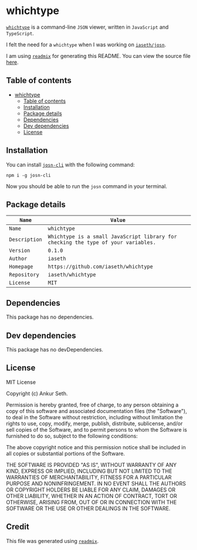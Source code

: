 
# whichtype
[`whichtype`](https://www.npmjs.com/package/whichtype) is a command-line `JSON` viewer, written in `JavaScript` and `TypeScript`.

I felt the need for a `whichtype` when I was working on [`iaseth/josn`](https://github.com/iaseth/josn).

I am using [`readmix`](https://github.com/iaseth/readmix) for generating this README.
You can view the source file [here](https://github.com/iaseth/whichtype/blob/master/README.md.rx).


## Table of contents
* [whichtype](#whichtype)
    * [Table of contents](#table-of-contents)
    * [Installation](#installation)
    * [Package details](#package-details)
    * [Dependencies](#dependencies)
    * [Dev dependencies](#dev-dependencies)
    * [License](#license)


## Installation
You can install [`josn-cli`](https://www.npmjs.com/package/josn-cli) with the following command:
```
npm i -g josn-cli
```
Now you should be able to run the `josn` command in your terminal.


## Package details
| `Name`        | `Value`                                                                            |
| ------------- | ---------------------------------------------------------------------------------- |
| `Name`        | `whichtype`                                                                        |
| `Description` | `Whichtype is a small JavaScript library for checking the type of your variables.` |
| `Version`     | `0.1.0`                                                                            |
| `Author`      | `iaseth`                                                                           |
| `Homepage`    | `https://github.com/iaseth/whichtype`                                              |
| `Repository`  | `iaseth/whichtype`                                                                 |
| `License`     | `MIT`                                                                              |



## Dependencies
This package has no dependencies.


## Dev dependencies
This package has no devDependencies.


## License
MIT License

Copyright (c) Ankur Seth.

Permission is hereby granted, free of charge, to any person obtaining a copy
of this software and associated documentation files (the "Software"), to deal
in the Software without restriction, including without limitation the rights
to use, copy, modify, merge, publish, distribute, sublicense, and/or sell
copies of the Software, and to permit persons to whom the Software is
furnished to do so, subject to the following conditions:

The above copyright notice and this permission notice shall be included in all
copies or substantial portions of the Software.

THE SOFTWARE IS PROVIDED "AS IS", WITHOUT WARRANTY OF ANY KIND, EXPRESS OR
IMPLIED, INCLUDING BUT NOT LIMITED TO THE WARRANTIES OF MERCHANTABILITY,
FITNESS FOR A PARTICULAR PURPOSE AND NONINFRINGEMENT. IN NO EVENT SHALL THE
AUTHORS OR COPYRIGHT HOLDERS BE LIABLE FOR ANY CLAIM, DAMAGES OR OTHER
LIABILITY, WHETHER IN AN ACTION OF CONTRACT, TORT OR OTHERWISE, ARISING FROM,
OUT OF OR IN CONNECTION WITH THE SOFTWARE OR THE USE OR OTHER DEALINGS IN THE
SOFTWARE.


## Credit

This file was generated using [`readmix`](https://github.com/iaseth/readmix).


